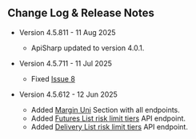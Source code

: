## Change Log & Release Notes

* Version 4.5.811 - 11 Aug 2025
  * ApiSharp updated to version 4.0.1.

* Version 4.5.711 - 11 Jul 2025
  * Fixed [Issue 8](https://github.com/burakoner/Gate.IO.Api/issues/8)

* Version 4.5.612 - 12 Jun 2025
  * Added [Margin Uni](https://www.gate.com/docs/developers/apiv4/en/#marginuni) Section with all endpoints.
  * Added [Futures List risk limit tiers](https://www.gate.com/docs/developers/apiv4/en/#list-risk-limit-tiers) API endpoint.
  * Added [Delivery List risk limit tiers](https://www.gate.com/docs/developers/apiv4/en/#list-risk-limit-tiers-2) API endpoint.
